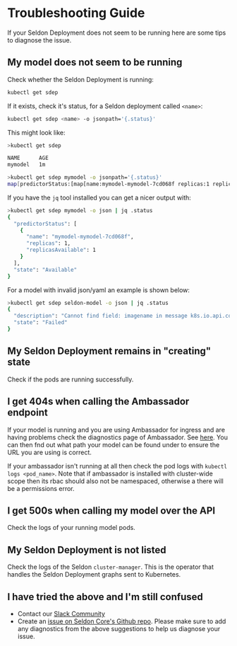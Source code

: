 # Troubleshooting Guide

If your Seldon Deployment does not seem to be running here are some tips to diagnose the issue.

## My model does not seem to be running

Check whether the Seldon Deployment is running:

```bash
kubectl get sdep
```

If it exists, check it's status, for a Seldon deployment called `<name>`:

```bash
kubectl get sdep <name> -o jsonpath='{.status}'
```

This might look like:

```bash
>kubectl get sdep

NAME      AGE
mymodel   1m

>kubectl get sdep mymodel -o jsonpath='{.status}'
map[predictorStatus:[map[name:mymodel-mymodel-7cd068f replicas:1 replicasAvailable:1]] state:Available]
```

If you have the `jq` tool installed you can get a nicer output with:

```bash
>kubectl get sdep mymodel -o json | jq .status
{
  "predictorStatus": [
    {
      "name": "mymodel-mymodel-7cd068f",
      "replicas": 1,
      "replicasAvailable": 1
    }
  ],
  "state": "Available"
}
```

For a model with invalid json/yaml an example is shown below:

```bash
>kubectl get sdep seldon-model -o json | jq .status
{
  "description": "Cannot find field: imagename in message k8s.io.api.core.v1.Container",
  "state": "Failed"
}
```

## My Seldon Deployment remains in "creating" state

Check if the pods are running successfully.

## I get 404s when calling the Ambassador endpoint

If your model is running and you are using Ambassador for ingress and are having problems  check the diagnostics page of Ambassador. See [here](https://www.getambassador.io/reference/diagnostics/). You can then fnd out what path your model can be found under to ensure the URL you are using is correct.

If your ambassador isn't running at all then check the pod logs with `kubectl logs <pod_name>`. Note that if ambassador is installed with cluster-wide scope then its rbac should also not be namespaced, otherwise a there will be a permissions error.

## I get 500s when calling my model over the API

Check the logs of your running model pods.

## My Seldon Deployment is not listed

Check the logs of the Seldon `cluster-manager`. This is the operator that handles the Seldon Deployment graphs sent to Kubernetes.


## I have tried the above and I'm still confused

 * Contact our [Slack Community](https://join.slack.com/t/seldondev/shared_invite/enQtMzA2Mzk1Mzg0NjczLWQzMGFkNmRjN2UxZmFmMWJmNWIzMTM5Y2UxNGY1ODE5ZmI2NDdkMmNiMmUxYjZhZGYxOTllMDQwM2NkNDQ1MGI)
 * Create an [issue on Seldon Core's Github repo](https://github.com/SeldonIO/seldon-core/issues). Please make sure to add any diagnostics from the above suggestions to help us diagnose your issue.
